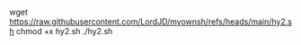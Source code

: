 wget https://raw.githubusercontent.com/LordJD/myownsh/refs/heads/main/hy2.sh
chmod +x hy2.sh
./hy2.sh